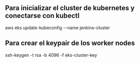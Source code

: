 ## Para inicializar el cluster de kubernetes y conectarse con kubectl

aws eks update-kubeconfig --name jenkins-cluster


## Para crear el keypair de los worker nodes

ssh-keygen -t rsa -b 4096 -f eks-cluster-key





